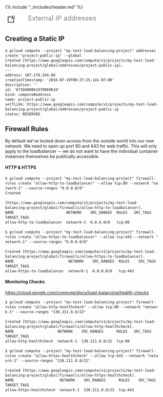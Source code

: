 {% include "../includes/header.md" %}


![](../images/gcp-networking-externalip.png)
## Creating a Static IP


```
$ gcloud compute --project "my-test-load-balancing-project" addresses create "project-public-ip" --global
Created [https://www.googleapis.com/compute/v1/projects/my-test-load-balancing-project/global/addresses/project-public-ip].
---
address: 107.178.244.68
creationTimestamp: '2016-07-19T09:37:25.141-07:00'
description: ''
id: '6710400061679069610'
kind: compute#address
name: project-public-ip
selfLink: https://www.googleapis.com/compute/v1/projects/my-test-load-balancing-project/global/addresses/project-public-ip
status: RESERVED
```

## Firewall Rules

By default we've locked down access from the outside world into our new network. We need to open up port 80 and 443 for web traffic. This will only apply to the loadbalancer -- we do not want to have the individual container instances themselves be publically accessible.

#### HTTP & HTTPS
```
$ gcloud compute --project "my-test-load-balancing-project" firewall-rules create "allow-http-to-loadbalancer" --allow tcp:80 --network "ne
twork-1" --source-ranges "0.0.0.0/0"
Created

[https://www.googleapis.com/compute/v1/projects/my-test-load-balancing-project/global/firewalls/allow-http-to-loadbalancer].
NAME                        NETWORK    SRC_RANGES  RULES   SRC_TAGS  TARGET_TAGS
allow-http-to-loadbalancer  network-1  0.0.0.0/0   tcp:80

$ gcloud compute --project "my-test-load-balancing-project" firewall-rules create "allow-https-to-loadbalancer" --allow tcp:443 --network "
network-1" --source-ranges "0.0.0.0/0"

Created [https://www.googleapis.com/compute/v1/projects/my-test-load-balancing-project/global/firewalls/allow-https-to-loadbalancer].
NAME                         NETWORK    SRC_RANGES  RULES    SRC_TAGS  TARGET_TAGS
allow-https-to-loadbalancer  network-1  0.0.0.0/0   tcp:443
```

#### Monitoring Checks
https://cloud.google.com/compute/docs/load-balancing/health-checks

```
$ gcloud compute --project "my-test-load-balancing-project" firewall-rules create "allow-http-healthcheck" --allow tcp:80 --network "networ
k-1" --source-ranges "130.211.0.0/22"

Created [https://www.googleapis.com/compute/v1/projects/my-test-load-balancing-project/global/firewalls/allow-http-healthcheck].
NAME                    NETWORK    SRC_RANGES      RULES   SRC_TAGS  TARGET_TAGS
allow-http-healthcheck  network-1  130.211.0.0/22  tcp:80

$ gcloud compute --project "my-test-load-balancing-project" firewall-rules create "allow-https-healthcheck" --allow tcp:443 --network "netw
ork-1" --source-ranges "130.211.0.0/22"

Created [https://www.googleapis.com/compute/v1/projects/my-test-load-balancing-project/global/firewalls/allow-https-healthcheck].
NAME                     NETWORK    SRC_RANGES      RULES    SRC_TAGS  TARGET_TAGS
allow-https-healthcheck  network-1  130.211.0.0/22  tcp:443

```
